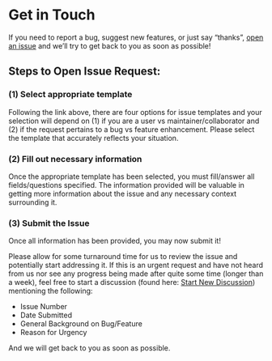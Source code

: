 # Get in Touch

If you need to report a bug, suggest new features, or just say “thanks”, [open an issue](https://github.com/CDCgov/tostadas/issues/new/choose) and we’ll try to get back to you as soon as possible!

## Steps to Open Issue Request:
### (1) Select appropriate template
Following the link above, there are four options for issue templates and your selection will depend on (1) if you are a user vs maintainer/collaborator and (2) if the request pertains to a bug vs feature enhancement. Please select the template that accurately reflects your situation.

### (2) Fill out necessary information
Once the appropriate template has been selected, you must fill/answer all fields/questions specified. The information provided will be valuable in getting more information about the issue and any necessary context surrounding it.

### (3) Submit the Issue
Once all information has been provided, you may now submit it!

Please allow for some turnaround time for us to review the issue and potentially start addressing it. If this is an urgent request and have not heard from us nor see any progress being made after quite some time (longer than a week), feel free to start a discussion (found here: [Start New Discussion](https://github.com/CDCgov/tostadas/discussions)) mentioning the following:

* Issue Number
* Date Submitted
* General Background on Bug/Feature
* Reason for Urgency

And we will get back to you as soon as possible.
